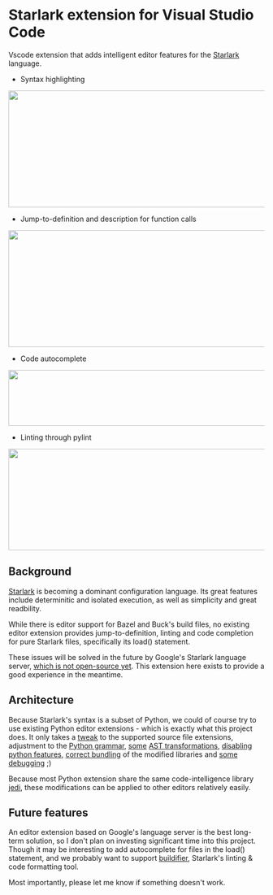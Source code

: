 # Starlark extension for Visual Studio Code

Vscode extension that adds intelligent editor features for the [Starlark](https://github.com/bazelbuild/starlark) language.
<!-- including but not limited to Bazel and Buck files. -->

- Syntax highlighting

<img src=https://raw.githubusercontent.com/phgn0/vscode-starlark/master/images/syntax.gif width=734 height=230>

- Jump-to-definition and description for function calls

<img src=https://raw.githubusercontent.com/phgn0/vscode-starlark/master/images/funcdoc.gif width=734 height=230>

- Code autocomplete

<img src=https://raw.githubusercontent.com/phgn0/vscode-starlark/master/images/autocomplete.gif width=734 height=110>

- Linting through pylint

<img src=https://raw.githubusercontent.com/phgn0/vscode-starlark/master/images/linting.gif width=734 height=200>

## Background

[Starlark](https://github.com/bazelbuild/starlark) is becoming a dominant configuration language. Its great features include determinitic and isolated execution, as well as simplicity and great readbility.

While there is editor support for Bazel and Buck's build files, no existing editor extension provides jump-to-definition, linting and code completion for pure Starlark files, specifically its load() statement.

These issues will be solved in the future by Google's Starlark language server, [which is not open-source yet](https://github.com/bazelbuild/vscode-bazel/issues/1). This extension here exists to provide a good experience in the meantime.

## Architecture

Because Starlark's syntax is a subset of Python, we could of course try to use existing Python editor extensions - which is exactly what this project does.
It only takes a [tweak](https://github.com/phgn0/jedi/commit/1094ff2602525088f5a3a68c7f9381336f9b55e4) to the supported source file extensions, adjustment to the [Python grammar](https://github.com/phgn0/parso/commit/0374e508aedc1e144d43e77e12e006ad3faf0f45), [some](https://github.com/phgn0/parso/commit/a0fab9bcea7805326ac561ff1ad8eeecb2d064fc) [AST transformations](https://github.com/phgn0/pylint-starlark-plugin/blob/master/pylint_starlark_plugin/starlarkPlugin.py), [disabling python features](https://github.com/phgn0/vscode-starlark/commit/316f449da2585b2320f0dd531e193144974e45e6), [correct bundling](https://github.com/phgn0/vscode-starlark/commit/b9c5e734c5417c58efcaf9be23f951761f2a420b) of the modified libraries and [some](https://github.com/phgn0/vscode-starlark/commit/0f66198dbec295ab48e70939bb2cbb1f8a34d1a0) [debugging](https://github.com/phgn0/vscode-starlark/commit/20176a8ea3077f8a24b1cf54fb76db8116d348c6) ;)

Because most Python extension share the same code-intelligence library [jedi](https://github.com/phgn0/jedi), these modifications can be applied to other editors relatively easily.

## Future features

An editor extension based on Google's language server is the best long-term solution, so I don't plan on investing significant time into this project.
Though it may be interesting to add autocomplete for files in the load() statement, and we probably want to support [buildifier](https://github.com/bazelbuild/buildtools/tree/master/buildifier), Starlark's linting & code formatting tool.

Most importantly, please let me know if something doesn't work.
